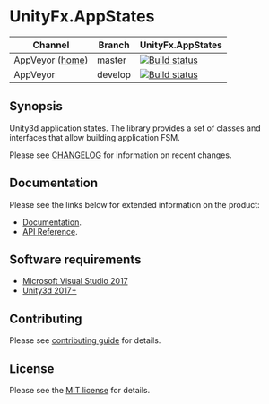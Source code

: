 # UnityFx.AppStates

Channel  | Branch | UnityFx.AppStates |
---------|--------|-------------------|
AppVeyor ([home](https://ci.appveyor.com/project/Arvtesh/unityfx-appstates)) | master | [![Build status](https://ci.appveyor.com/api/projects/status/6pj9v6j37xlu98h5/branch/master?svg=true)](https://ci.appveyor.com/project/Arvtesh/unityfx-appstates/branch/master)
AppVeyor | develop | [![Build status](https://ci.appveyor.com/api/projects/status/6pj9v6j37xlu98h5/branch/develop?svg=true)](https://ci.appveyor.com/project/Arvtesh/unityfx-appstates/branch/develop)

## Synopsis

Unity3d application states. The library provides a set of classes and interfaces that allow building application FSM.

Please see [CHANGELOG](CHANGELOG.md) for information on recent changes.


## Documentation
Please see the links below for extended information on the product:
- [Documentation](https://arvtesh.github.io/UnityFx.AppStates/articles/intro.html).
- [API Reference](https://arvtesh.github.io/UnityFx.AppStates/api/index.html).

## Software requirements

- [Microsoft Visual Studio 2017](https://www.visualstudio.com/vs/community/)
- [Unity3d 2017+](https://store.unity.com/)

## Contributing

Please see [contributing guide](CONTRIBUTING.md) for details.

## License

Please see the [MIT license](LICENSE.md) for details.